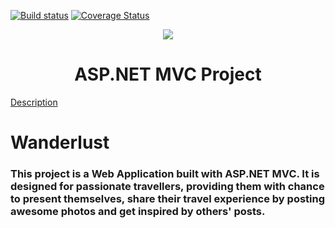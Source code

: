 [![Build status](https://ci.appveyor.com/api/projects/status/26tp36nvdh6924up?svg=true)](https://ci.appveyor.com/project/loriyanaa/wanderlust)
[![Coverage Status](https://coveralls.io/repos/github/loriyanaa/Wanderlust/badge.svg?branch=master)](https://coveralls.io/github/loriyanaa/Wanderlust?branch=master)

<p align="center">
<a href="http://academy.telerik.com/">
<img src="https://camo.githubusercontent.com/08ecbe7b67d65cc7c6990787e2836b27b4296f2d/68747470733a2f2f7261772e6769746875622e636f6d2f666c65787472792f54656c6572696b2d41636164656d792f6d61737465722f50726f6772616d6d696e6725323077697468253230432532332f436f6465732f4f746865722f54656c6572696b2e706e67"/>
</a>

<h1 align="center">ASP.NET MVC Project</h1>

[Description](https://github.com/TelerikAcademy/ASP.NET-MVC/blob/master/resources/Final%20Project/2017/README.md)

# Wanderlust

### This project is a Web Application built with ASP.NET MVC. It is designed for passionate travellers, providing them with chance to present themselves, share their travel experience by posting awesome photos and get inspired by others' posts.
